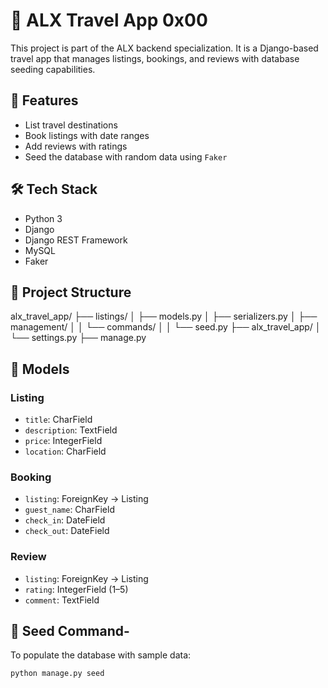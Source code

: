 # 🧳 ALX Travel App 0x00

This project is part of the ALX backend specialization. It is a Django-based travel app that manages listings, bookings, and reviews with database seeding capabilities.

## 🚀 Features

- List travel destinations
- Book listings with date ranges
- Add reviews with ratings
- Seed the database with random data using `Faker`

## 🛠️ Tech Stack

- Python 3
- Django
- Django REST Framework
- MySQL
- Faker

## 📁 Project Structure

alx_travel_app/
├── listings/
│ ├── models.py
│ ├── serializers.py
│ ├── management/
│ │ └── commands/
│ │ └── seed.py
├── alx_travel_app/
│ └── settings.py
├── manage.py

## 🧬 Models

### Listing

- `title`: CharField
- `description`: TextField
- `price`: IntegerField
- `location`: CharField

### Booking

- `listing`: ForeignKey → Listing
- `guest_name`: CharField
- `check_in`: DateField
- `check_out`: DateField

### Review

- `listing`: ForeignKey → Listing
- `rating`: IntegerField (1–5)
- `comment`: TextField

## 🧪 Seed Command-

To populate the database with sample data:

```bash
python manage.py seed

